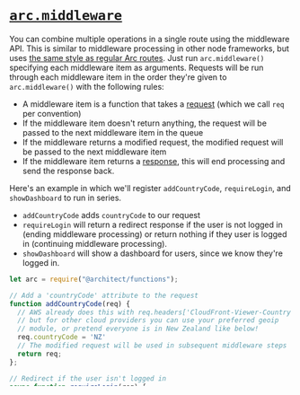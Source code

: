 # <a id=arc.middleware href=#arc.middleware>`arc.middleware`</a>

You can combine multiple operations in a single route using the middleware API. This is similar to middleware processing in other node frameworks, but uses [the same style as regular Arc routes](/guides/http). Just run `arc.middleware()` specifying each middleware item as arguments. Requests will be run through each middleware item in the order they're given to `arc.middleware()` with the following rules:

- A middleware item is a function that takes a [request](/guides/http) (which we call `req` per convention)
- If the middleware item doesn't return anything, the request will be passed to the next middleware item in the queue
- If the middleware returns a modified request, the modified request will be passed to the next middleware item
- If the middleware item returns a [response](/guides/http), this will end processing and send the response back. 

Here's an example in which we'll register `addCountryCode`, `requireLogin`, and `showDashboard` to run in series. 

- `addCountryCode` adds `countryCode` to our request
- `requireLogin` will return a redirect response if the user is not logged in (ending middleware processing) or return nothing if they user is logged in (continuing middleware processing).
- `showDashboard` will show a dashboard for users, since we know they're logged in.

```javascript
let arc = require("@architect/functions");

// Add a 'countryCode' attribute to the request 
function addCountryCode(req) {
  // AWS already does this with req.headers['CloudFront-Viewer-Country']
  // but for other cloud providers you can use your preferred geoip 
  // module, or pretend everyone is in New Zealand like below!
  req.countryCode = 'NZ'
  // The modified request will be used in subsequent middleware steps
  return req;
};

// Redirect if the user isn't logged in
async function requireLogin(req) {
	let state = await arc.http.session.read(req);

	if (!state.isLoggedIn) {
		console.log(`Attempt to access dashboard without logging in!`);
    return {
      status: 301,
      location: `/login`
    };
	}
	console.log(`We're logged in`);
	// return nothing, so middleware continues
}

// Show a HTML page. If we've reached this step we know the user is logged in, and we know their country code! 
async function showDashboard(req) {
	console.log(`Showing dashboard`);

	let dashboardPage = `
	<body>
		<h1>Dashboard</h1>
		<p>You are logged in from ${req.countryCode}! <a href="/logout">logout</a><p>
	</body>`;
	return respond.makeResponse(dashboardPage);
}

exports.handler = arc.middleware(addCountryCode, requireLogin, showDashboard);
```

The middleware API works well with [the `shared` folder](/guides/sharing-common-code) to do things like re-use `requireLogin` to protect multiple lambdas. 